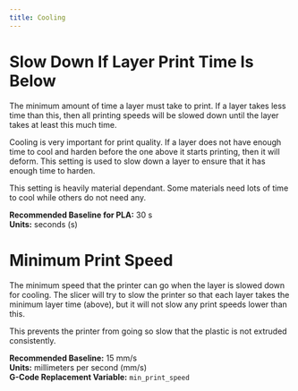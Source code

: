 ```yaml
---
title: Cooling
---
```


Slow Down If Layer Print Time Is Below
======================================

The minimum amount of time a layer must take to print. If a layer takes less time than this, then all printing speeds will be slowed down until the layer takes at least this much time.

Cooling is very important for print quality. If a layer does not have enough time to cool and harden before the one above it starts printing, then it will deform. This setting is used to slow down a layer to ensure that it has enough time to harden.

This setting is heavily material dependant. Some materials need lots of time to cool while others do not need any.

**Recommended Baseline for PLA:** 30 s  
**Units:** seconds (s)

Minimum Print Speed
===================

The minimum speed that the printer can go when the layer is slowed down for cooling. The slicer will try to slow the printer so that each layer takes the minimum layer time (above), but it will not slow any print speeds lower than this.

This prevents the printer from going so slow that the plastic is not extruded consistently.

**Recommended Baseline:** 15 mm/s  
**Units:** millimeters per second (mm/s)  
**G-Code Replacement Variable:** `min_print_speed`